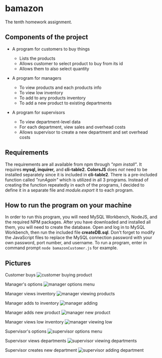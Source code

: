 # bamazon
The tenth homework assignment.


## Components of the project

* A program for customers to buy things
  * Lists the products
  * Allows customer to select product to buy from its id
  * Allows them to also select quantity

* A program for managers
  * To view products and each products info
  * To view low inventory
  * To add to any products inventory
  * To add a new product to existing departments

* A program for supervisors
  * To view department-level data
  * For each department, view sales and overhead costs
  * Allows supervisor to create a new department and set overhead costs

## Requirements

The requirements are all available from npm through *"npm install"*.
It requires **mysql, inquirer,** and **cli-table2.**
**ColorsJS** does *not* need to be installed separately since it is included in **cli-table2**.
There is a pre-included function called *"runAgain"* which is utilized in all 3 programs.
Instead of creating the function repeatedly in each of the programs, I decided to define it in a separate file and *module.export* it to each program.

## How to run the program on your machine

In order to run this program, you will need MySQL Workbench, NodeJS, and the required NPM packages.
After you have downloaded and installed all them, you will need to create the database.
Open and log in to MySQL Workbench, then run the included file **createDB.sql**.
Don't forget to modify the JavaScript files to replace the MySQL connection password with your own password, port number, and username.
To run a program, enter in command prompt `node bamazonCustomer.js` for example.

## Pictures

Customer buys
![customer buying product](/images/customer_buying.png)


Manager's options
![manager options menu](/images/manager_menu.png)


Manager views inventory
![manager viewing products](/images/manager_viewing.png)


Manager adds to inventory
![manager adding](/images/manager_adding.png)


Manager adds new product
![manager new product](/images/manager_creating.png)


Manager views low inventory
![manager viewing low](/images/manager_low.png)


Supervisor's options
![supervisor options menu](/images/supervisor_menu.png)


Supervisor views departments
![supervisor viewing departments](/images/supervisor_viewing.png)


Supervisor creates new department
![supervisor adding department](/images/supervisor_adding.png)
